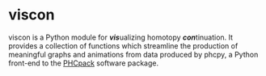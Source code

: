 # viscon

viscon is a Python module for <b><em>vis</em></b>ualizing homotopy <b><em>con</em></b>tinuation. It provides a collection of functions which streamline the production of meaningful graphs and animations from data produced by phcpy, a Python front-end to the <a href="https://github.com/janverschelde/PHCpack">PHCpack</a> software package. 
